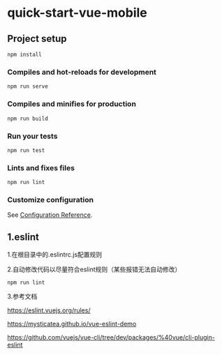# quick-start-vue-mobile

## Project setup
```
npm install
```

### Compiles and hot-reloads for development
```
npm run serve
```

### Compiles and minifies for production
```
npm run build
```

### Run your tests
```
npm run test
```

### Lints and fixes files
```
npm run lint
```

### Customize configuration
See [Configuration Reference](https://cli.vuejs.org/config/).

## 1.eslint

1.在根目录中的.eslintrc.js配置规则

2.自动修改代码以尽量符合eslint规则（某些报错无法自动修改）
```
npm run lint
```

3.参考文档

https://eslint.vuejs.org/rules/

https://mysticatea.github.io/vue-eslint-demo

https://github.com/vuejs/vue-cli/tree/dev/packages/%40vue/cli-plugin-eslint